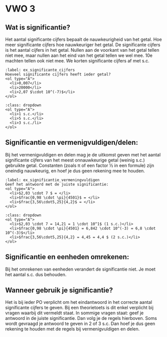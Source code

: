 # VWO 3

## Wat is significantie?
Het aantal significante cijfers bepaalt de nauwkeurigheid van het getal. Hoe meer significante cijfers hoe nauwkeuriger het getal. De significante cijfers is het aantal cijfers in het getal. Nullen aan de voorkant van het getal tellen niet mee, maar nullen aan het eind van het getal tellen we wel mee. 10e machten tellen ook niet mee. We korten significante cijfers af met s.c. 

```{opgave} Significante cijfers
:label: ex_significante_cijfers
Hoeveel significante cijfers heeft ieder getal?
<ol type="A">
  <li>0,007</li>
  <li>20000</li>
  <li>2,07 $\cdot 10^(-7)$</li>
</ol>
```

```{oplossing} ex_significante_cijfers
:class: dropdown
<ol type="A">
  <li>1 s.c.</li>
  <li>5 s.c.</li>
  <li>3 s.c./li>
</ol>
```

## Significantie en vermenigvuldigen/delen:
Bij het vermenigvuldigen en delen mag je de uitkomst geven met het aantal significante cijfers van het meest onnauwkeurige getal (weinig s.c.) gebruikte getal. Constanten (zoals π of een factor ½ in een formule) zijn oneindig nauwkeurig, en hoef je dus geen rekening mee te houden.

```{opgave} Vermenigvuldigen
:label: ex_significantie_vermeningvuldigen
Geef het antwoord met de juiste significantie:
<ol type="A">
  <li>$2,03 \cdot 7 $ = </li>
  <li>$frac{0,98 \cdot \pi}{4501}$ = </li>
  <li>$frac{3,56\cdot5,25}{4,2}$ = </li>
</ol>
```

```{oplossing} ex_significantie_vermeningvuldigen
:class: dropdown
<ol type="A">
  <li>$2,03 \cdot 7 = 14,21 = 1 \cdot 10^1$ (1 s.c.)</li>
  <li>$frac{0,98 \cdot \pi}{4501} = 6,842 \cdot 10^(-3) = 6,8 \cdot 10^(-3)$</li>
  <li>$frac{3,56\cdot5,25}{4,2} = 4,45 = 4,4 $ (2 s.c.)</li>
</ol>
```

## Significantie en eenheden omrekenen:
Bij het omrekenen van eenheden verandert de significantie niet. Je moet het aantal s.c. dus behouden. 


## Wanneer gebruik je significantie?
Het is bij ieder PO verplicht om het eindantwoord in het correcte aantal significante cijfers te geven. Bij een theorietoets is dit enkel verplicht bij vragen waarbij dit vermeldt staat. In sommige vragen staat: geef je antwoord in de juiste significantie. Dan volg je de regels hierboven. Soms wordt gevraagd je antwoord te geven in 2 of 3 s.c. Dan hoef je dus geen rekening te houden met de regels bij vermenigvuldigen en delen.
